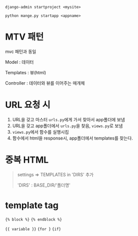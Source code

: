 `django-admin startproject <mysite>`

`python mange.py startapp <appname>`


# MTV 패턴
mvc 패턴과 동일

Model : 데이터

Templates : 뷰(html)

Controller : 데이터와 뷰를 이어주는 매개체

# URL 요청 시
1. URL을 갖고 마스터 `urls.py`에게 가서 찾아서 app폴더에 보냄
2. URL을 갖고 app폴더에서 `urls.py`을 찾음, `views.py`로 보냄
3. `views.py`에서 함수를 실행시킴
4. 함수에서 html을 response시, app폴더에서 templates를 찾는다.

# 중복 HTML
> settings => TEMPLATES in 'DIRS' 추가
> 
> 'DIRS' : BASE_DIR/'폴더명'

# template tag
`{% block %}` `{% endblock %}`

`{{ variable }}` `{for }` `{if}`